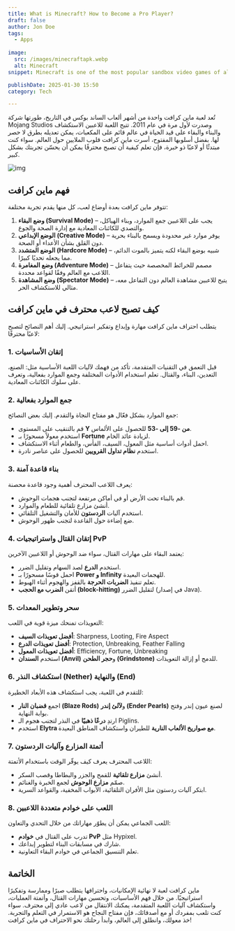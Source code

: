 ```yaml
---
title: What is Minecraft? How to Become a Pro Player?
draft: false
author: Jon Doe 
tags:
  - Apps
 
image:
  src: /images/minecraftapk.webp
  alt: Minecraft
snippet: Minecraft is one of the most popular sandbox video games of all time, developed by Mojang Studios and released in 2011.

publishDate: 2025-01-30 15:50
category: Tech

---
```

تُعد لعبة ماين كرافت واحدة من أشهر ألعاب الساند بوكس في التاريخ، طورتها شركة Mojang Studios وصدرت لأول مرة في عام 2011. تتيح اللعبة للاعبين الاستكشاف والبناء والبقاء على قيد الحياة في عالم قائم على المكعبات، يمكن تعديله بطرق لا حصر لها. بفضل أسلوبها المفتوح، أسرت ماين كرافت قلوب الملايين حول العالم. سواء كنت مبتدئًا أو لاعبًا ذو خبرة، فإن تعلم كيفية أن تصبح محترفًا يمكن أن يحسّن تجربتك بشكل كبير.

![img](/images/minecraftapk.webp)

## فهم ماين كرافت ##
تتوفر ماين كرافت بعدة أوضاع لعب، كل منها يقدم تجربة مختلفة:

1. **وضع البقاء (Survival Mode)** – يجب على اللاعبين جمع الموارد، وبناء الهياكل، والتصدي للكائنات المعادية مع إدارة الصحة والجوع.  
2. **الوضع الإبداعي (Creative Mode)** – يوفر موارد غير محدودة ويسمح بالبناء بحرية دون القلق بشأن الأعداء أو الصحة.  
3. **الوضع المتشدد (Hardcore Mode)** – شبيه بوضع البقاء لكنه يتميز بالموت الدائم، مما يجعله تحديًا كبيرًا.  
4. **وضع المغامرة (Adventure Mode)** – مصمم للخرائط المخصصة حيث يتفاعل اللاعب مع العالم وفقًا لقواعد محددة.  
5. **وضع المشاهدة (Spectator Mode)** – يتيح للاعبين مشاهدة العالم دون التفاعل معه، مثالي للاستكشاف الحر.

## كيف تصبح لاعب محترف في ماين كرافت ##
يتطلب احتراف ماين كرافت مهارة وإبداع وتفكير استراتيجي. إليك أهم النصائح لتصبح لاعبًا محترفًا:

### 1. إتقان الأساسيات ###
قبل التعمق في التقنيات المتقدمة، تأكد من فهمك لآليات اللعبة الأساسية مثل: الصنع، التعدين، البناء، والقتال. تعلم استخدام الأدوات المختلفة وجمع الموارد بفعالية، وتعرف على سلوك الكائنات المعادية.

### 2. جمع الموارد بفعالية ###
جمع الموارد بشكل فعّال هو مفتاح النجاة والتقدم. إليك بعض النصائح:

* قم بالتنقيب على المستوى **Y من -59 إلى -53** للحصول على الألماس.  
* استخدم معولاً مسحورًا بـ **Fortune** لزيادة عائد الخام.  
* احمل أدوات أساسية مثل المعول، السيف، الفأس، والطعام أثناء الاستكشاف.  
* استخدم **نظام تداول القرويين** للحصول على عناصر نادرة.

### 3. بناء قاعدة آمنة ###
يعرف اللاعب المحترف أهمية وجود قاعدة محصنة:

* قم بالبناء تحت الأرض أو في أماكن مرتفعة لتجنب هجمات الوحوش.  
* أنشئ مزارع تلقائية للطعام والموارد.  
* استخدم آليات **الردستون** للأمان والتشغيل التلقائي.  
* ضع إضاءة حول القاعدة لتجنب ظهور الوحوش.

### 4. إتقان القتال واستراتيجيات PvP ###
يعتمد البقاء على مهارات القتال، سواء ضد الوحوش أو اللاعبين الآخرين:

* استخدم **الدرع** لصد السهام وتقليل الضرر.  
* احمل قوسًا مسحورًا بـ **Power و Infinity** للهجمات البعيدة.  
* تعلم تنفيذ **الضربات الحرجة** بالقفز والهجوم أثناء الهبوط.  
* أتقن **الضرب مع الحجب (block-hitting)** لتقليل الضرر (في إصدار Java).

### 5. سحر وتطوير المعدات ###
التعويذات تمنحك ميزة قوية في اللعب:

* **أفضل تعويذات السيف**: Sharpness, Looting, Fire Aspect  
* **أفضل تعويذات الدرع**: Protection, Unbreaking, Feather Falling  
* **أفضل تعويذات المعول**: Efficiency, Fortune, Unbreaking  
* استخدم **السندان (Anvil)** و**حجر الطحن (Grindstone)** للدمج أو إزالة التعويذات.

### 6. استكشاف النذر (Nether) والنهاية (End) ###
للتقدم في اللعبة، يجب استكشاف هذه الأبعاد الخطيرة:

* اجمع **قضبان النار (Blaze Rods)** و**لآلئ إندر (Ender Pearls)** لصنع عيون إندر وفتح بوابة النهاية.  
* ارتدِ **درعًا ذهبيًا** في النذر لتجنب هجوم الـ Piglins.  
* استخدم **Elytra مع صواريخ الألعاب النارية** للطيران واستكشاف المناطق البعيدة.

### 7. أتمتة المزارع وآليات الردستون ###
اللاعب المحترف يعرف كيف يوفّر الوقت باستخدام الأتمتة:

* أنشئ **مزارع تلقائية** للقمح والجزر والبطاطا وقصب السكر.  
* صمّم **مزارع الوحوش** لجمع الخبرة والغنائم.  
* ابتكر آليات ردستون مثل الأفران التلقائية، الأبواب المخفية، والقواعد السرية.

### 8. اللعب على خوادم متعددة اللاعبين ###
اللعب الجماعي يمكن أن يطوّر مهاراتك من خلال التحدي والتعاون:

* تدرب على القتال في **خوادم PvP** مثل Hypixel.  
* شارك في مسابقات البناء لتطوير إبداعك.  
* تعلم التنسيق الجماعي في خوادم البقاء التعاونية.

## الخاتمة ##
ماين كرافت لعبة لا نهائية الإمكانيات، واحترافها يتطلب صبرًا وممارسة وتفكيرًا استراتيجيًا. من خلال فهم الأساسيات، وتحسين مهارات القتال، وأتمتة العمليات، واستكشاف آليات اللعبة المتقدمة، يمكنك الانتقال من لاعب عادي إلى محترف. سواء كنت تلعب بمفردك أو مع أصدقائك، فإن مفتاح النجاح هو الاستمرار في التعلم والتجربة. خذ معولك، وانطلق إلى العالم، وابدأ رحلتك نحو الاحتراف في ماين كرافت!

